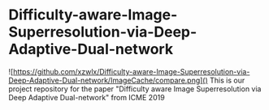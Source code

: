 # Difficulty-aware-Image-Superresolution-via-Deep-Adaptive-Dual-network
![https://github.com/xzwlx/Difficulty-aware-Image-Superresolution-via-Deep-Adaptive-Dual-network/ImageCache/compare.png]()
This is our project repository for the paper "Difficulty aware Image Superresolution via Deep Adaptive Dual-network" from ICME 2019
